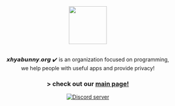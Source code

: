 <div align="center">
<img src='https://xhyabunny.netlify.app/xybunny.svg' height='100px'/>
  <br>
  <br>
    <p>𝙭𝙝𝙮𝙖𝙗𝙪𝙣𝙣𝙮.𝙤𝙧𝙜 ✔️ is an organization focused on programming, 
  <br>we help people with useful apps and provide privacy!
<br>
<h3>> check out our <a href='https://xhyabunny.netlify.app' target=”_blank">main page!</a></h3> 
<a href="https://discord.gg/Ktkrg7C2da">
    <img src="https://img.shields.io/discord/938344635305189409?3&color=5865F2&logo=discord&logoColor=white" alt="Discord server" />
</a>
